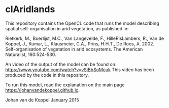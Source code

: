 # clAridlands

This repository contains the OpenCL code that runs the model describing spatial self-organisation in arid vegetation, as published in:

Rietkerk, M., Boerlijst, M.C., Van Langevelde, F., HilleRisLambers, R., Van de Koppel, J., Kumar, L., Klausmeier, C.A., Prins, H.H.T., De Roos, A. 2002. Self-organisation of vegetation in arid ecosystems. The American Naturalist, 160:524-530.

An video of the output of the model can be found on: https://www.youtube.com/watch?v=vSiBbSoMcuk
This video has been produced by the code in this repository.

To run this model, read the explanation on the main page https://johanvandekoppel.github.io.

Johan van de Koppel January 2015
